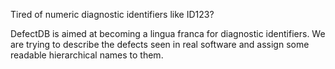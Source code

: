 Tired of numeric diagnostic identifiers like ID123?

DefectDB is aimed at becoming a lingua franca for diagnostic identifiers.
We are trying to describe the defects seen in real software and assign some readable hierarchical names to them.
